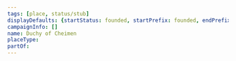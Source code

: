 ```yaml
---
tags: [place, status/stub]
displayDefaults: {startStatus: founded, startPrefix: founded, endPrefix: destroyed, endStatus: destroyed}
campaignInfo: []
name: Duchy of Cheimen
placeType:
partOf:
---
```





